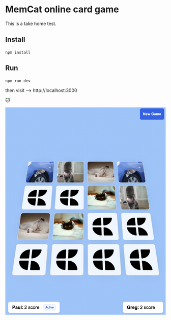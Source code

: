 # MemCat online card game

This is a take home test.

## Install

`npm install`

## Run

`npm run dev`

then visit --> http://localhost:3000

🐱

![screenshot](https://github.com/tbarna-jay/memcat/blob/main/screenshot.png?raw=true)
